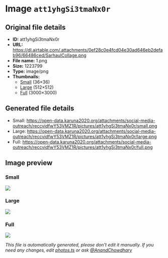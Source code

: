 # Image `att1yhgSi3tmaNx0r`

## Original file details

- **ID:** att1yhgSi3tmaNx0r
- **URL:** https://dl.airtable.com/.attachments/0ef28c0e4fcd04e30ad646eb2defab96/66486ced/SarhaulCollage.png
- **File name:** 1.png
- **Size:** 1223799
- **Type:** image/png
- **Thumbnails:**
  - [Small](https://dl.airtable.com/.attachmentThumbnails/0e4579ed510aef48d56fef1eb56641b6/532c569e) (36×36)
  - [Large](https://dl.airtable.com/.attachmentThumbnails/e4487ea691e251681961d4f0b972cf82/2614c0a5) (512×512)
  - [Full](https://dl.airtable.com/.attachmentThumbnails/2cd1869617d0543b6c1d56930e14f677/d4c8fc35) (3000×3000)

## Generated file details

- Small: https://open-data.karuna2020.org/attachments/social-media-outreach/reccvidfwY53VMZ1R/pictures/att1yhgSi3tmaNx0r/small.png
- Large: https://open-data.karuna2020.org/attachments/social-media-outreach/reccvidfwY53VMZ1R/pictures/att1yhgSi3tmaNx0r/large.png
- Full: https://open-data.karuna2020.org/attachments/social-media-outreach/reccvidfwY53VMZ1R/pictures/att1yhgSi3tmaNx0r/full.png

## Image preview

### Small

![](https://open-data.karuna2020.org/attachments/social-media-outreach/reccvidfwY53VMZ1R/pictures/att1yhgSi3tmaNx0r/small.png)

### Large

![](https://open-data.karuna2020.org/attachments/social-media-outreach/reccvidfwY53VMZ1R/pictures/att1yhgSi3tmaNx0r/large.png)

### Full

![](https://open-data.karuna2020.org/attachments/social-media-outreach/reccvidfwY53VMZ1R/pictures/att1yhgSi3tmaNx0r/full.png)

_This file is automatically generated, please don't edit it manually. If you need any changes, edit [photos.ts](/photos.ts) or ask [@AnandChowdhary](https://github.com/AnandChowdhary)_
